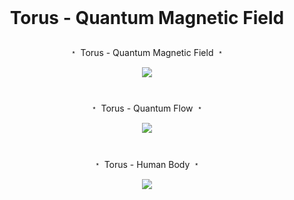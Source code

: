 <br>

# <p align="center">  Torus - Quantum Magnetic Field <p/>


<p align="center"> ﹡ Torus - Quantum Magnetic Field ﹡ <p/>


<p align="center">
<img src="https://user-images.githubusercontent.com/113218619/234465247-f663de8d-04ec-4310-96ec-653ba01e7614.gif" />
<p/>

#

<p align="center"> ﹡ Torus - Quantum Flow ﹡ 

<p align="center">
<img src="https://user-images.githubusercontent.com/113218619/235283776-ff56fa61-2a9c-47e0-bbcf-0e1941e3e9fc.gif"/>
<p/>

#

<p align="center"> ﹡ Torus - Human Body ﹡ <p/>

<p align="center">
<img src="https://user-images.githubusercontent.com/113218619/235284218-6fa76a2f-d675-4a23-8f9e-5ef729e629ef.jpeg"/>
<p/>





